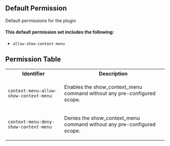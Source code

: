 ## Default Permission

Default permissions for the plugin

#### This default permission set includes the following:

- `allow-show-context-menu`

## Permission Table

<table>
<tr>
<th>Identifier</th>
<th>Description</th>
</tr>


<tr>
<td>

`context-menu:allow-show-context-menu`

</td>
<td>

Enables the show_context_menu command without any pre-configured scope.

</td>
</tr>

<tr>
<td>

`context-menu:deny-show-context-menu`

</td>
<td>

Denies the show_context_menu command without any pre-configured scope.

</td>
</tr>
</table>
